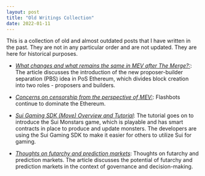 ```yaml
---
layout: post
title: "Old Writings Collection"
date: 2022-01-11
---
```


This is a collection of old and almost outdated posts that I have written in the past. They are not in any particular order and are not updated. They are here for historical purposes.
*   [_What changes and what remains the same in MEV after The Merge?:_](https://mirror.xyz/0x14A74292E6399987cA02E40d323603B3F257D8a6/YhMqR1TBbdInJ23t_kaKGUDn_IX5jMjtFNnYa7XrUGQ): The article discusses the introduction of the new proposer-builder separation (PBS) idea in PoS Ethereum, which divides block creation into two roles - proposers and builders.
*   [_Concerns on censorship from the perspective of MEV:_](https://mirror.xyz/0x14A74292E6399987cA02E40d323603B3F257D8a6/7IlU9YwUUmWrS74BU4O0mb9i58vCkxXEDZk2EDRuqZM): Flashbots continue to dominate the Ethereum.

*   [_Sui Gaming SDK (Move) Overview and Tutorial_](https://mirror.xyz/0x14A74292E6399987cA02E40d323603B3F257D8a6/x7UJk6zUwlXFHHIrX7StXTnBQrBkYnE7slJnl1YC6E4): The tutorial goes on to introduce the Sui Monstars game, which is playable and has smart contracts in place to produce and update monsters. The developers are using the Sui Gaming SDK to make it easier for others to utilize Sui for gaming.

*   [_Thoughts on futarchy and prediction markets_](https://mirror.xyz/0x14A74292E6399987cA02E40d323603B3F257D8a6/RXJTpf9oHxpJpxpoJ-NJ_YzHgkfkrgxKvoCp6EtY9k8): Thoughts on futarchy and prediction markets. The article discusses the potential of futarchy and prediction markets in the context of governance and decision-making.

